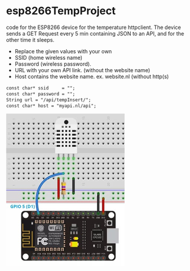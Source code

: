 # esp8266TempProject
code for the ESP8266 device for the temperature httpclient.
The device sends a GET Request every 5 min containing JSON to an API, and for the other time it sleeps.

- Replace the given values with your own 
- SSID (home wireless name) 
- Password (wireless password).
- URL with your own API link. (without the website name)
- Host contains the website name. ex. website.nl (without http(s)

```
const char* ssid     = "";
const char* password = "";
String url = "/api/tempInsert/";
const char* host = "myapi.nl/api"; 
```


![](ESP8266-DHT11.jpg)
